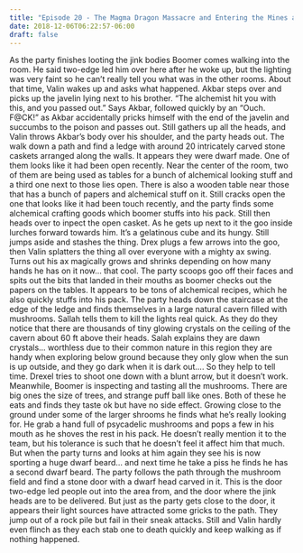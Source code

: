 ```yaml
---
title: "Episode 20 - The Magma Dragon Massacre and Entering the Mines at Silvertarn"
date: 2018-12-06T06:22:57-06:00
draft: false
---
```


As the party finishes looting the jink bodies Boomer comes walking into the room. He said two-edge led him over here after he woke up, but the lighting was very faint so he can’t really tell you what was in the other rooms. About that time, Valin wakes up and asks what happened. Akbar steps over and picks up the javelin lying next to his brother. “The alchemist hit you with this, and you passed out.” Says Akbar, followed quickly by an “Ouch. F@CK!” as Akbar accidentally pricks himself with the end of the javelin and succumbs to the poison and passes out.
Still gathers up all the heads, and Valin throws Akbar’s body over his shoulder, and the party heads out. The walk down a path and find a ledge with around 20 intricately carved stone caskets arranged along the walls. It appears they were dwarf made. One of them looks like it had been open recently. Near the center of the room, two of them are being used as tables for a bunch of alchemical looking stuff and a third one next to those lies open. There is also a wooden table near those that has a bunch of papers and alchemical stuff on it.
Still cracks open the one that looks like it had been touch recently, and the party finds some alchemical crafting goods which boomer stuffs into his pack. Still then heads over to inpect the open casket. As he gets up next to it the goo inside lurches forward towards him. It’s a gelatinous cube and its hungy. Still jumps aside and stashes the thing. Drex plugs a few arrows into the goo, then Valin splatters the thing all over everyone with a mighty ax swing. Turns out his ax magically grows and shrinks depending on how many hands he has on it now… that cool. The party scoops goo off their faces and spits out the bits that landed in their mouths as boomer checks out the papers on the tables. It appears to be tons of alchemical recipes, which he also quickly stuffs into his pack. The party heads down the staircase at the edge of the ledge and finds themselves in a large natural cavern filled with mushrooms.
Sallah tells them to kill the lights real quick. As they do they notice that there are thousands of tiny glowing crystals on the ceiling of the cavern about 60 ft above their heads. Salah explains they are dawn crystals… worthless due to their common nature in this region they are handy when exploring below ground because they only glow when the sun is up outside, and they go dark when it is dark out…. So they help to tell time.  Drexel tries to shoot one down with a blunt arrow, but it doesn’t work. Meanwhile, Boomer is inspecting and tasting all the mushrooms. There are big ones the size of trees, and strange puff ball like ones. Both of these he eats and finds they taste ok but have no side effect. Growing close to the ground under some of the larger shrooms he finds what he’s really looking for. He grab a hand full of psycadelic mushrooms and pops a few in his mouth as he shoves the rest in his pack. He doesn’t really mention it to the team, but his tolerance is such that he doesn’t feel it affect him that much. But when the party turns and looks at him again they see his is now sporting a huge dwarf beard… and next time he take a piss he finds he has a second dwarf beard.
The party follows the path through the mushroom field and find a stone door with a dwarf head carved in it. This is the door two-edge led people out into the area from, and the door where the jink heads are to be delivered. But just as the party gets close to the door, it appears their light sources have attracted some gricks to the path. They jump out of a rock pile but fail in their sneak attacks. Still and Valin hardly even flinch as they each stab one to death quickly and keep walking as if nothing happened.


